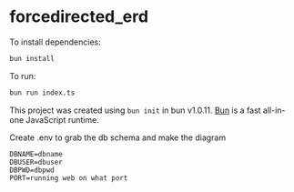 # forcedirected_erd

To install dependencies:

```bash
bun install
```

To run:

```bash
bun run index.ts
```

This project was created using `bun init` in bun v1.0.11. [Bun](https://bun.sh) is a fast all-in-one JavaScript runtime.


Create .env to grab the db schema and make the diagram
```cmds
DBNAME=dbname
DBUSER=dbuser
DBPWD=dbpwd
PORT=running web on what port
```